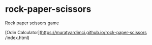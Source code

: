 # rock-paper-scissors
Rock paper scissors game

[Odin Calculator](https://muratyardimci.github.io/rock-paper-scissors
/index.html)
